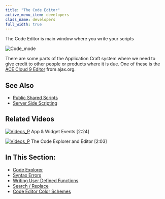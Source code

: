 ```yaml
---
title: "The Code Editor"
active_menu_item: developers
class_name: developers
full_width: true
---
```



The Code Editor is main window where you write your scripts

![Code\_mode](/img/docs/code_mode.zoom72.png)

There are some parts of the Application Craft system where we need to give credit to other people or products where it is due. One of these is the [ACE Cloud 9 Editor](http://ace.ajax.org/) from ajax.org.

## See Also

 - [Public Shared Scripts](/developers/user-guide/scripting-apis/client-scripting-overview/public-shared-scripts)
 - [Server Side Scripting](/developers/user-guide/scripting-apis/server-side-scripting-overview/)

## Related Videos

[![Videos\_P](/img/docs/videos_p.png)](http://www.youtube.com/v/UYwR5Q2fgeI?autoplay=1&hd=1&fs=1&showsearch=0&rel=0&) App & Widget Events [2:24]

[![Videos\_P](/img/docs/videos_p.png)](http://www.youtube.com/v/ct8xOC_K2Rk?autoplay=1&hd=1&fs=1&showsearch=0&rel=0&) The Code Explorer and Editor [2:03]

## In This Section:

 - [Code Explorer](/developers/user-guide/scripting-apis/client-scripting-overview/scripting-with-javascript/the-code-editor/code-explorer)
 - [Syntax Errors](/developers/user-guide/scripting-apis/client-scripting-overview/scripting-with-javascript/the-code-editor/syntax-errors)
 - [Writing User Defined Functions](/developers/user-guide/scripting-apis/client-scripting-overview/scripting-with-javascript/introduction/writing-user-defined-functions)
 - [Search / Replace](/developers/user-guide/scripting-apis/client-scripting-overview/scripting-with-javascript/the-code-editor/search-replace)
 - [Code Editor Color Schemes](/developers/user-guide/scripting-apis/client-scripting-overview/scripting-with-javascript/the-code-editor/code-higlighting)


